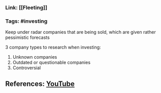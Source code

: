 ### Link: [[Fleeting]]

### Tags: #investing 

Keep under radar companies that are being sold, which are given rather pessimistic forecasts

3 company types to research when investing:
1. Unknown companies
2. Outdated or questionable companies
3. Controversial 

## References: [YouTube](https://www.youtube.com/watch?v=3_5DGymQSUs&list=WL&index=3)